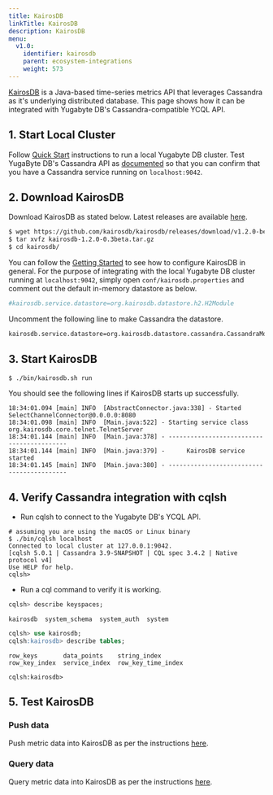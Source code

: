 ```yaml
---
title: KairosDB
linkTitle: KairosDB
description: KairosDB
menu:
  v1.0:
    identifier: kairosdb
    parent: ecosystem-integrations
    weight: 573
---
```


[KairosDB](http://kairosdb.github.io/) is a Java-based time-series metrics API that leverages Cassandra as it's underlying distributed database. This page shows how it can be integrated with Yugabyte DB's Cassandra-compatible YCQL API.

## 1. Start Local Cluster

Follow [Quick Start](../../../quick-start/) instructions to run a local Yugabyte DB cluster. Test YugaByte DB's Cassandra API as [documented](../../quick-start/test-cassandra/) so that you can confirm that you have a Cassandra service running on `localhost:9042`.

## 2. Download KairosDB

Download KairosDB as stated below. Latest releases are available [here](https://github.com/kairosdb/kairosdb/releases).

```sh
$ wget https://github.com/kairosdb/kairosdb/releases/download/v1.2.0-beta3/kairosdb-1.2.0-0.3beta.tar.gz
$ tar xvfz kairosdb-1.2.0-0.3beta.tar.gz
$ cd kairosdb/
```

You can follow the [Getting Started](http://kairosdb.github.io/docs/build/html/GettingStarted.html) to see how to configure KairosDB in general. For the purpose of integrating with the local Yugabyte DB cluster running at `localhost:9042`, simply open `conf/kairosdb.properties` and comment out the default in-memory datastore as below.

```sh
#kairosdb.service.datastore=org.kairosdb.datastore.h2.H2Module 
```

Uncomment the following line to make Cassandra the datastore.

```sh
kairosdb.service.datastore=org.kairosdb.datastore.cassandra.CassandraModule
```

## 3. Start KairosDB

```sh
$ ./bin/kairosdb.sh run
```

You should see the following lines if KairosDB starts up successfully.

```
18:34:01.094 [main] INFO  [AbstractConnector.java:338] - Started SelectChannelConnector@0.0.0.0:8080
18:34:01.098 [main] INFO  [Main.java:522] - Starting service class org.kairosdb.core.telnet.TelnetServer
18:34:01.144 [main] INFO  [Main.java:378] - ------------------------------------------
18:34:01.144 [main] INFO  [Main.java:379] -      KairosDB service started
18:34:01.145 [main] INFO  [Main.java:380] - ------------------------------------------
```

## 4. Verify Cassandra integration with cqlsh

- Run cqlsh to connect to the Yugabyte DB's YCQL API. 

```
# assuming you are using the macOS or Linux binary
$ ./bin/cqlsh localhost
Connected to local cluster at 127.0.0.1:9042.
[cqlsh 5.0.1 | Cassandra 3.9-SNAPSHOT | CQL spec 3.4.2 | Native protocol v4]
Use HELP for help.
cqlsh> 
```

- Run a cql command to verify it is working.

```sql
cqlsh> describe keyspaces;
```
```
kairosdb  system_schema  system_auth  system
```
```sql
cqlsh> use kairosdb;
cqlsh:kairosdb> describe tables;
```
```
row_keys       data_points    string_index      
row_key_index  service_index  row_key_time_index

cqlsh:kairosdb>
```

## 5. Test KairosDB


### Push data

Push metric data into KairosDB as per the instructions [here](http://kairosdb.github.io/docs/build/html/PushingData.html).

### Query data

Query metric data into KairosDB as per the instructions [here](http://kairosdb.github.io/docs/build/html/QueryingData.html).

